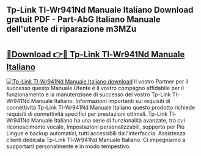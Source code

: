 ## Tp-Link Tl-Wr941Nd Manuale Italiano Download gratuit PDF - Part-AbG Italiano Manuale dell'utente di riparazione m3MZu

# <h2><a href="http://dfgeg10.blite.top/?on=Tp-Link+Tl-Wr941Nd+Manuale+Italiano">🔗Download 👉🔴 Tp-Link Tl-Wr941Nd Manuale Italiano</a></h2>

[![Tp-Link Tl-Wr941Nd Manuale Italiano download](https://i.imgur.com/lujVjoI.png)](http://dfgeg10.blite.top/?on=Tp-Link+Tl-Wr941Nd+Manuale+Italiano)
Il vostro Partner per il successo questo Manuale Utente è il vostro compagno affidabile per il funzionamento e la manutenzione di successo del vostro Tp-Link Tl-Wr941Nd Manuale Italiano. Informazioni importanti sui requisiti di connettività Tp-Link Tl-Wr941Nd Manuale Italiano questo prodotto richiede requisiti di connettività specifici per prestazioni ottimali. Tp-Link Tl-Wr941Nd Manuale Italiano ha una serie di funzionalità avanzate, tra cui riconoscimento vocale, Impostazioni personalizzabili, supporto per Più Lingue e backup automatici, tutti accessibili dall'interfaccia. Assistenza clienti dedicata Tp-Link Tl-Wr941Nd Manuale Italiano. Ci impegniamo a supportarti personalmente e in modo tempestivo.
